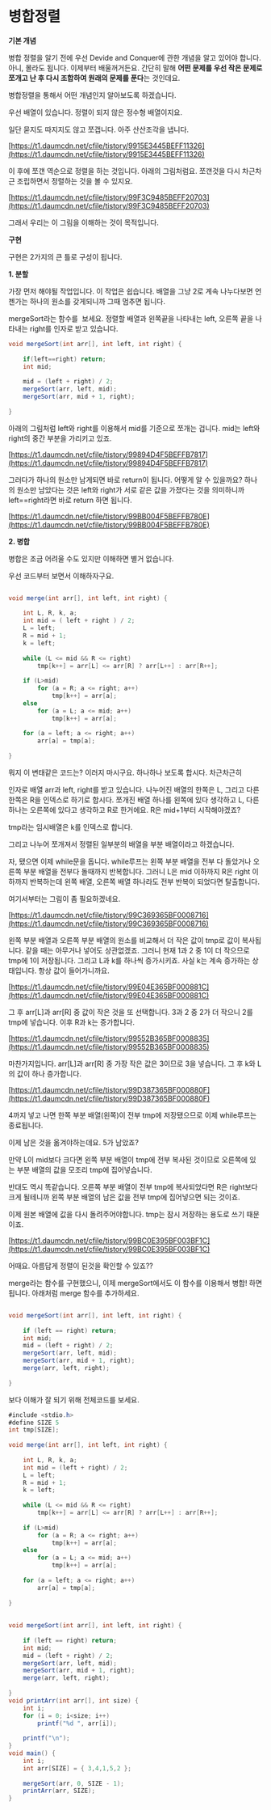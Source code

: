 # 병합정렬

**기본 개념**

병합 정렬을 알기 전에 우선 Devide and Conquer에 관한 개념을 알고 있어야 합니다. 아니, 몰라도 됩니다. 이제부터 배울꺼거든요. 간단히 말해 **어떤 문제를 우선 작은 문제로 쪼개고 난 후 다시 조합하여 원래의 문제를 푼다**는 것인데요.

병합정렬을 통해서 어떤 개념인지 알아보도록 하겠습니다.

우선 배열이 있습니다. 정렬이 되지 않은 정수형 배열이지요.

일단 묻지도 따지지도 않고 쪼갭니다. 아주 산산조각을 냅니다.

[https://t1.daumcdn.net/cfile/tistory/9915E3445BEFF11326](https://t1.daumcdn.net/cfile/tistory/9915E3445BEFF11326)

이 후에 쪼갠 역순으로 정렬을 하는 것입니다. 아래의 그림처럼요. 쪼갠것을 다시 차근차근 조립하면서 정렬하는 것을 볼 수 있지요.

[https://t1.daumcdn.net/cfile/tistory/99F3C9485BEFF20703](https://t1.daumcdn.net/cfile/tistory/99F3C9485BEFF20703)

그래서 우리는 이 그림을 이해하는 것이 목적입니다.

**구현**

구현은 2가지의 큰 틀로 구성이 됩니다.

**1. 분할**

가장 먼저 해야될 작업입니다. 이 작업은 쉽습니다. 배열을 그냥 2로 계속 나누다보면 언젠가는 하나의 원소를 갖게되니까 그때 멈추면 됩니다.

mergeSort라는 함수를  보세요. 정렬할 배열과 왼쪽끝을 나타내는 left, 오른쪽 끝을 나타내는 right를 인자로 받고 있습니다.

```java
void mergeSort(int arr[], int left, int right) {
 
    if(left==right) return;  
    int mid;
     
    mid = (left + right) / 2;
    mergeSort(arr, left, mid); 
    mergeSort(arr, mid + 1, right); 
     
}
```

아래의 그림처럼 left와 right를 이용해서 mid를 기준으로 쪼개는 겁니다. mid는 left와 right의 중간 부분을 가리키고 있죠.

[https://t1.daumcdn.net/cfile/tistory/99894D4F5BEFFB7817](https://t1.daumcdn.net/cfile/tistory/99894D4F5BEFFB7817)

그러다가 하나의 원소만 남게되면 바로 return이 됩니다. 어떻게 알 수 있을까요? 하나의 원소만 남았다는 것은 left와 right가 서로 같은 값을 가졌다는 것을 의미하니까 left==right라면 바로 return 하면 됩니다.

[https://t1.daumcdn.net/cfile/tistory/99BB004F5BEFFB780E](https://t1.daumcdn.net/cfile/tistory/99BB004F5BEFFB780E)

**2. 병합**

병합은 조금 어려울 수도 있지만 이해하면 별거 없습니다.

우선 코드부터 보면서 이해하자구요.

```java

void merge(int arr[], int left, int right) {
     
    int L, R, k, a;
    int mid = ( left + right ) / 2;
    L = left;
    R = mid + 1;
    k = left;
 
    while (L <= mid && R <= right)
        tmp[k++] = arr[L] <= arr[R] ? arr[L++] : arr[R++];
 
    if (L>mid) 
        for (a = R; a <= right; a++)
            tmp[k++] = arr[a];
    else
        for (a = L; a <= mid; a++)
            tmp[k++] = arr[a];
     
    for (a = left; a <= right; a++) 
        arr[a] = tmp[a];
     
}

```

뭐지 이 변태같은 코드는? 이러지 마시구요. 하나하나 보도록 합시다. 차근차근히

인자로 배열 arr과 left, right를 받고 있습니다. 나누어진 배열의 한쪽은 L, 그리고 다른 한쪽은 R을 인덱스로 하기로 합시다. 쪼개진 배열 하나를 왼쪽에 있다 생각하고 L, 다른 하나는 오른쪽에 있다고 생각하고 R로 한거에요. R은 mid+1부터 시작해야겠죠?

tmp라는 임시배열은 k를 인덱스로 합니다.

그리고 나누어 쪼개져서 정렬된 일부분의 배열을 부분 배열이라고 하겠습니다.

자, 됐으면 이제 while문을 돕니다. while루프는 왼쪽 부분 배열을 전부 다 돌았거나 오른쪽 부분 배열을 전부다 돌때까지 반복합니다. 그러니 L은 mid 이하까지 R은 right 이하까지 반복하는데 왼쪽 배열, 오른쪽 배열 하나라도 전부 반복이 되었다면 탈출합니다.

여기서부터는 그림이 좀 필요하겠네요.

[https://t1.daumcdn.net/cfile/tistory/99C369365BF0008716](https://t1.daumcdn.net/cfile/tistory/99C369365BF0008716)

왼쪽 부분 배열과 오른쪽 부분 배열의 원소를 비교해서 더 작은 값이 tmp로 값이 복사됩니다. 같을 때는 아무거나 넣어도 상관없겠죠. 그러니 현재 1과 2 중 1이 더 작으므로 tmp에 1이 저장됩니다. 그리고 L과 k를 하나씩 증가시키죠. 사실 k는 계속 증가하는 상태입니다. 항상 값이 들어가니까요.

[https://t1.daumcdn.net/cfile/tistory/99E04E365BF000881C](https://t1.daumcdn.net/cfile/tistory/99E04E365BF000881C)

그 후 arr[L]과 arr[R] 중 값이 작은 것을 또 선택합니다. 3과 2 중 2가 더 작으니 2를 tmp에 넣습니다. 이후 R과 k는 증가합니다.

[https://t1.daumcdn.net/cfile/tistory/99552B365BF0008835](https://t1.daumcdn.net/cfile/tistory/99552B365BF0008835)

마찬가지입니다. arr[L]과 arr[R] 중 가장 작은 값은 3이므로 3을 넣습니다. 그 후 k와 L의 값이 하나 증가합니다.

[https://t1.daumcdn.net/cfile/tistory/99D387365BF000880F](https://t1.daumcdn.net/cfile/tistory/99D387365BF000880F)

4까지 넣고 나면 한쪽 부분 배열(왼쪽)이 전부 tmp에 저장됐으므로 이제 while루프는 종료됩니다.

이제 남은 것을 옮겨야하는데요. 5가 남았죠?

만약 L이 mid보다 크다면 왼쪽 부분 배열이 tmp에 전부 복사된 것이므로 오른쪽에 있는 부분 배열의 값을 모조리 tmp에 집어넣습니다.

반대도 역시 똑같습니다. 오른쪽 부분 배열이 전부 tmp에 복사되었다면 R은 right보다 크게 될테니까 왼쪽 부분 배열의 남은 값을 전부 tmp에 집어넣으면 되는 것이죠.

이제 원본 배열에 값을 다시 돌려주어야합니다. tmp는 잠시 저장하는 용도로 쓰기 때문이죠.

[https://t1.daumcdn.net/cfile/tistory/99BC0E395BF003BF1C](https://t1.daumcdn.net/cfile/tistory/99BC0E395BF003BF1C)

어때요. 아름답게 정렬이 된것을 확인할 수 있죠??

merge라는 함수를 구현했으니, 이제 mergeSort에서도 이 함수를 이용해서 병합! 하면 됩니다. 아래처럼 merge 함수를 추가하세요.

```java

void mergeSort(int arr[], int left, int right) {
     
    if (left == right) return;
    int mid;
    mid = (left + right) / 2;
    mergeSort(arr, left, mid); 
    mergeSort(arr, mid + 1, right); 
    merge(arr, left, right); 
     
}

```

보다 이해가 잘 되기 위해 전체코드를 보세요.

```java
#include <stdio.h>
#define SIZE 5
int tmp[SIZE];
                     
void merge(int arr[], int left, int right) {
     
    int L, R, k, a;
    int mid = (left + right) / 2;
    L = left;
    R = mid + 1;
    k = left;
 
    while (L <= mid && R <= right)
        tmp[k++] = arr[L] <= arr[R] ? arr[L++] : arr[R++];
 
    if (L>mid) 
        for (a = R; a <= right; a++)
            tmp[k++] = arr[a];
    else
        for (a = L; a <= mid; a++)
            tmp[k++] = arr[a];
     
    for (a = left; a <= right; a++) 
        arr[a] = tmp[a];
     
}
 
 
void mergeSort(int arr[], int left, int right) {
     
    if (left == right) return;
    int mid;
    mid = (left + right) / 2;
    mergeSort(arr, left, mid); 
    mergeSort(arr, mid + 1, right); 
    merge(arr, left, right); 
     
}
void printArr(int arr[], int size) {
    int i;
    for (i = 0; i<size; i++) 
        printf("%d ", arr[i]);
     
    printf("\n");
}
void main() {
    int i;
    int arr[SIZE] = { 3,4,1,5,2 };
 
    mergeSort(arr, 0, SIZE - 1);
    printArr(arr, SIZE);
}

```